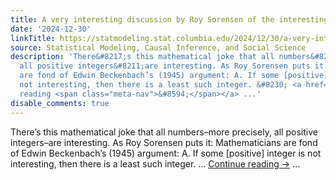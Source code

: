 ```yaml
---
title: A very interesting discussion by Roy Sorensen of the interesting-number paradox
date: '2024-12-30'
linkTitle: https://statmodeling.stat.columbia.edu/2024/12/30/a-very-interesting-discussion-by-roy-sorenson-of-the-interesting-number-paradox/
source: Statistical Modeling, Causal Inference, and Social Science
description: 'There&#8217;s this mathematical joke that all numbers&#8211;more precisely,
  all positive integers&#8211;are interesting. As Roy Sorensen puts it: Mathematicians
  are fond of Edwin Beckenbach’s (1945) argument: A. If some [positive] integer is
  not interesting, then there is a least such integer. &#8230; <a href="https://statmodeling.stat.columbia.edu/2024/12/30/a-very-interesting-discussion-by-roy-sorenson-of-the-interesting-number-paradox/">Continue
  reading <span class="meta-nav">&#8594;</span></a> ...'
disable_comments: true
---
```

There&#8217;s this mathematical joke that all numbers&#8211;more precisely, all positive integers&#8211;are interesting. As Roy Sorensen puts it: Mathematicians are fond of Edwin Beckenbach’s (1945) argument: A. If some [positive] integer is not interesting, then there is a least such integer. &#8230; <a href="https://statmodeling.stat.columbia.edu/2024/12/30/a-very-interesting-discussion-by-roy-sorenson-of-the-interesting-number-paradox/">Continue reading <span class="meta-nav">&#8594;</span></a> ...